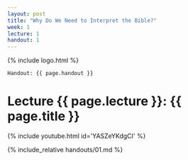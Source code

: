 ```yaml
---
layout: post
title: "Why Do We Need to Interpret the Bible?"
week: 1
lecture: 1
handout: 1
---
```


{% include logo.html %}

`Handout: {{ page.handout }}`

# Lecture {{ page.lecture }}: {{ page.title }}

{% include youtube.html id='YASZeYKdgCI' %}

{% include_relative handouts/01.md %}
